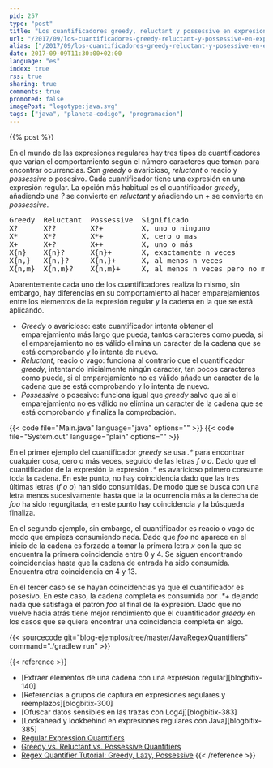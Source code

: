 ```yaml
---
pid: 257
type: "post"
title: "Los cuantificadores greedy, reluctant y possessive en expresiones regulares"
url: "/2017/09/los-cuantificadores-greedy-reluctant-y-possessive-en-expresiones-regulares/"
alias: ["/2017/09/los-cuantificadores-greedy-reluctant-y-posessive-en-expresiones-regulares/"]
date: 2017-09-09T11:30:00+02:00
language: "es"
index: true
rss: true
sharing: true
comments: true
promoted: false
imagePost: "logotype:java.svg"
tags: ["java", "planeta-codigo", "programacion"]
---
```


{{% post %}}

En el mundo de las expresiones regulares hay tres tipos de cuantificadores que varían el comportamiento según el número caracteres que toman para encontrar ocurrencias. Son _greedy_ o avaricioso, _reluctant_ o reacio y _possessive_ o posesivo. Cada cuantificador tiene una expresión en una expresión regular. La opción más habitual es el cuantificador _greedy_, añadiendo una _?_ se convierte en _reluctant_ y añadiendo un _+_ se convierte en _possessive_.

<pre>
Greedy  Reluctant  Possessive  Significado
X?      X??        X?+         X, uno o ninguno
X*      X*?        X*+         X, cero o mas
X+      X+?        X++         X, uno o más
X{n}    X{n}?      X{n}+       X, exactamente n veces
X{n,}   X{n,}?     X{n,}+      X, al menos n veces
X{n,m}  X{n,m}?    X{n,m}+     X, al menos n veces pero no mas de m
</pre>

Aparentemente cada uno de los cuantificadores realiza lo mismo, sin embargo, hay diferencias en su comportamiento al hacer emparejamientos entre los elementos de la expresión regular y la cadena en la que se está aplicando.

* _Greedy_ o avaricioso: este cuantificador intenta obtener el emparejamiento más largo que pueda, tantos caracteres como pueda, si el emparejamiento no es válido elimina un caracter de la cadena que se está comprobando y lo intenta de nuevo.
* _Reluctant_, reacio o vago: funciona al contrario que el cuantificador _greedy_, intentando inicialmente ningún caracter, tan pocos caracteres como pueda, si el emparejamiento no es válido añade un caracter de la cadena que se está comprobando y lo intenta de nuevo.
* _Possessive_ o posesivo: funciona igual que _greedy_ salvo que si el emparejamiento no es válido no elimina un caracter de la cadena que se está comprobando y finaliza la comprobación.

{{< code file="Main.java" language="java" options="" >}}
{{< code file="System.out" language="plain" options="" >}}

En el primer ejemplo del cuantificador _greedy_ se usa _.*_ para encontrar cualquier cosa, cero o más veces, seguido de las letras _f_ _o_ _o_. Dado que el cuantificador de la expresión la expresión _.*_ es avaricioso primero consume toda la cadena. En este punto, no hay coincidencia dado que las tres últimas letras (_f_ _o_ _o_) han sido consumidas. De modo que se busca con una letra menos sucesivamente hasta que la la ocurrencia más a la derecha de _foo_ ha sido regurgitada, en este punto hay coincidencia y la búsqueda finaliza.

En el segundo ejemplo, sin embargo, el cuantificador es reacio o vago de modo que empieza consumiendo nada. Dado que _foo_ no aparece en el inicio de la cadena es forzado a tomar la primera letra _x_ con la que se encuentra la primera coincidencia entre 0 y 4. Se siguen encontrando coincidencias hasta que la cadena de entrada ha sido consumida. Encuentra otra coincidencia en 4 y 13.

En el tercer caso se se hayan coincidencias ya que el cuantificador es posesivo. En este caso, la cadena completa es consumida por _.*+_ dejando nada que satisfaga el patrón _foo_ al final de la expresión. Dado que no vuelve hacia atrás tiene mejor rendimiento que el cuantificador _greedy_ en los casos que se quiera encontrar una coincidencia completa en algo.

{{< sourcecode git="blog-ejemplos/tree/master/JavaRegexQuantifiers" command="./gradlew run" >}}

{{< reference >}}
* [Extraer elementos de una cadena con una expresión regular][blogbitix-140]
* [Referencias a grupos de captura en expresiones regulares y reemplazos][blogbitix-300]
* [Ofuscar datos sensibles en las trazas con Log4j][blogbitix-383]
* [Lookahead y lookbehind en expresiones regulares con Java][blogbitix-385]
* [Regular Expression Quantifiers](https://docs.oracle.com/javase/tutorial/essential/regex/quant.html)
* [Greedy vs. Reluctant vs. Possessive Quantifiers](https://stackoverflow.com/questions/5319840/greedy-vs-reluctant-vs-possessive-quantifiers)
* [Regex Quantifier Tutorial: Greedy, Lazy, Possessive](http://www.rexegg.com/regex-quantifiers.html)
{{< /reference >}}
